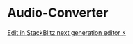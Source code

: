# Audio-Converter

[Edit in StackBlitz next generation editor ⚡️](https://stackblitz.com/~/github.com/dido2036/Audio-Converter)